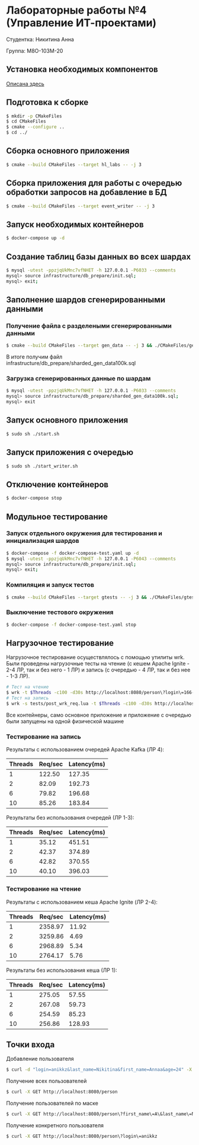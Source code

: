 # Лабораторные работы №4 (Управление ИТ-проектами) #
Студентка: Никитина Анна

Группа: М8О-103М-20
## Установка необходимых компонентов ##
[Описана здесь](https://github.com/DVDemon/hl_mai_lab_01/blob/master/README.md)

## Подготовка к сборке ##

```bash
$ mkdir -p CMakeFiles
$ cd CMakeFiles
$ cmake --configure ..
$ cd ../
```

## Сборка основного приложения ##
```bash
$ cmake --build CMakeFiles --target hl_labs -- -j 3
```

## Сборка приложения для работы с очередью обработки запросов на добавление в БД ##
```bash
$ cmake --build CMakeFiles --target event_writer -- -j 3
```

## Запуск необходимых контейнеров ##
```bash
$ docker-compose up -d
```
## Создание таблиц базы данных во всех шардах ##

```bash
$ mysql -utest -ppzjqUkMnc7vfNHET -h 127.0.0.1 -P6033 --comments
mysql> source infrastructure/db_prepare/init.sql;
mysql> exit;
```
## Заполнение шардов сгенерированными данными ##
### Получение файла с разделеными сгенерированными данными ##
```bash
$ cmake --build CMakeFiles --target gen_data -- -j 3 && ./CMakeFiles/gen_data
```
В итоге получим файл infrastructure/db_prepare/sharded_gen_data100k.sql

### Загрузка сгенерированных данные по шардам ###
```bash
$ mysql -utest -ppzjqUkMnc7vfNHET -h 127.0.0.1 -P6033 --comments
mysql> source infrastructure/db_prepare/sharded_gen_data100k.sql;
mysql> exit
```
## Запуск основного приложения ##
```bash
$ sudo sh ./start.sh
```

## Запуск приложения с очередью ##
```bash
$ sudo sh ./start_writer.sh
```

## Отключение контейнеров ##
```bash
$ docker-compose stop
```

## Модульное тестирование ##
### Запуск отдельного окружения для тестирования и инициализация шардов ###
```bash
$ docker-compose -f docker-compose-test.yaml up -d
$ mysql -utest -ppzjqUkMnc7vfNHET -h 127.0.0.1 -P6043 --comments
mysql> source infrastructure/db_prepare/init.sql;
mysql> exit;
```
### Компиляция и запуск тестов ###
```bash
$ cmake --build CMakeFiles --target gtests -- -j 3 && ./CMakeFiles/gtests
```
### Выключение тестового окружения ###
```bash
$ docker-compose -f docker-compose-test.yaml stop
```

## Нагрузочное тестирование ##
Нагрузочное тестирование осуществлялось с помощью утилиты wrk. Были проведены нагрузочные тесты на чтение (с кешем Apache Ignite - 2-4 ЛР, так и без него - 1 ЛР) и запись (с очередью - 4 ЛР, так и без нее - 1-3 ЛР).

```bash
# Тест на чтение
$ wrk -t $Threads -c100 -d30s http://localhost:8080/person\?login\=166-06-8645
# Тест на запись
$ wrk -s tests/post_wrk_req.lua -t $Threads -c100 -d30s http://localhost:8080
```

Все контейнеры, само основное приложение и приложение с очередью были запущены на одной физической машине

### Тестирование на запись ###

Результаты с использованием очередей Apache Kafka (ЛР 4):

Threads | Req/sec | Latency(ms)
--- | --- | ---
1 | 122.50 | 127.35
2 | 82.09 | 192.73
6 | 79.82 | 196.68
10 | 85.26 | 183.84

Результаты без использования очередей (ЛР 1-3):

Threads | Req/sec | Latency(ms)
--- | --- | ---
1 | 35.12 | 451.51
2 | 42.37 | 374.89
6 | 42.82 | 370.55
10 | 40.10| 396.03

### Тестирование на чтение ###

Результаты с использованием кеша Apache Ignite (ЛР 2-4):

Threads | Req/sec | Latency(ms)
--- | --- | ---
1 | 2358.97 | 11.92
2 | 3259.86 | 4.69
6 | 2968.89 | 5.34
10 | 2764.17 | 5.76

Результаты без использования кеша (ЛР 1):

Threads | Req/sec | Latency(ms)
--- | --- | ---
1 | 275.05 | 57.55
2 | 267.08 | 59.73
6 | 254.59 | 85.23
10 | 256.86 | 128.93

## Точки входа ##
Добавление пользователя
```bash
$ curl -d "login=anikkz&last_name=Nikitina&first_name=Annaa&age=24" -X POST http://localhost:8080/person
```
Получение всех пользователей
```bash
$ curl -X GET http://localhost:8080/person
```
Получение пользователей по маске
```bash
$ curl -X GET http://localhost:8080/person\?first_name\=A\&last_name\=Ni
```
Получение конкретного пользователя
```bash
$ curl -X GET http://localhost:8080/person\?login\=anikkz
```
